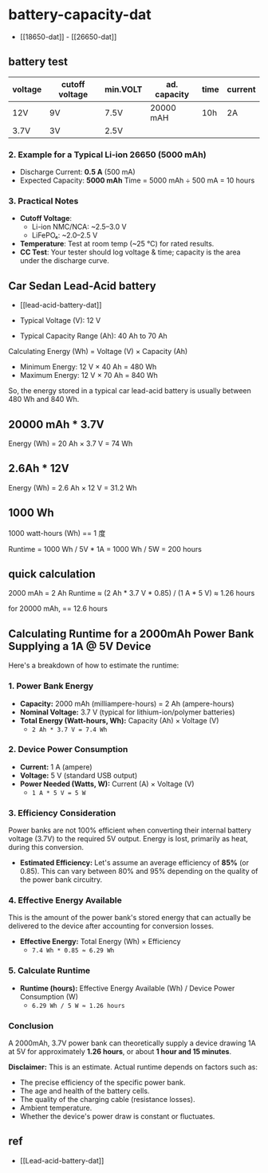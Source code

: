 
# battery-capacity-dat


- [[18650-dat]] - [[26650-dat]] 





## battery test 

| voltage | cutoff voltage | min.VOLT | ad. capacity | time | current |
| ------- | -------------- | -------- | ------------ | ---- | ------- |
| 12V     | 9V             | 7.5V     | 20000 mAH    | 10h  | 2A      |
| 3.7V    | 3V             | 2.5V     |


### 2. Example for a Typical Li-ion 26650 (5000 mAh)
- Discharge Current: **0.5 A** (500 mA)
- Expected Capacity: **5000 mAh**
Time = 5000 mAh ÷ 500 mA = 10 hours


### 3. Practical Notes
- **Cutoff Voltage**:  
  - Li-ion NMC/NCA: ~2.5–3.0 V  
  - LiFePO₄: ~2.0–2.5 V  
- **Temperature**: Test at room temp (~25 °C) for rated results.
- **CC Test**: Your tester should log voltage & time; capacity is the area under the discharge curve.






## Car Sedan Lead-Acid battery 

- [[lead-acid-battery-dat]]

- Typical Voltage (V): 12 V
- Typical Capacity Range (Ah): 40 Ah to 70 Ah

Calculating Energy (Wh) = Voltage (V) × Capacity (Ah)

- Minimum Energy: 12 V × 40 Ah = 480 Wh
- Maximum Energy: 12 V × 70 Ah = 840 Wh

So, the energy stored in a typical car lead-acid battery is usually between 480 Wh and 840 Wh.

## 20000 mAh * 3.7V 

Energy (Wh) = 20 Ah × 3.7 V = 74 Wh

## 2.6Ah * 12V

Energy (Wh) = 2.6 Ah × 12 V = 31.2 Wh

## 1000 Wh 

1000 watt-hours (Wh) == 1 度

Runtime = 1000 Wh / 5V * 1A = 1000 Wh / 5W = 200 hours

## quick calculation 

2000 mAh = 2 Ah 
Runtime ≈ (2 Ah * 3.7 V * 0.85) / (1 A * 5 V) ≈ 1.26 hours

for 20000 mAh, == 12.6 hours

## Calculating Runtime for a 2000mAh Power Bank Supplying a 1A @ 5V Device

Here's a breakdown of how to estimate the runtime:

### 1. Power Bank Energy

*   **Capacity:** 2000 mAh (milliampere-hours) = 2 Ah (ampere-hours)
*   **Nominal Voltage:** 3.7 V (typical for lithium-ion/polymer batteries)
*   **Total Energy (Watt-hours, Wh):** Capacity (Ah) × Voltage (V)
    *   `2 Ah * 3.7 V = 7.4 Wh`

### 2. Device Power Consumption

*   **Current:** 1 A (ampere)
*   **Voltage:** 5 V (standard USB output)
*   **Power Needed (Watts, W):** Current (A) × Voltage (V)
    *   `1 A * 5 V = 5 W`

### 3. Efficiency Consideration

Power banks are not 100% efficient when converting their internal battery voltage (3.7V) to the required 5V output. Energy is lost, primarily as heat, during this conversion.
*   **Estimated Efficiency:** Let's assume an average efficiency of **85%** (or 0.85). This can vary between 80% and 95% depending on the quality of the power bank circuitry.

### 4. Effective Energy Available

This is the amount of the power bank's stored energy that can actually be delivered to the device after accounting for conversion losses.
*   **Effective Energy:** Total Energy (Wh) × Efficiency
    *   `7.4 Wh * 0.85 ≈ 6.29 Wh`

### 5. Calculate Runtime

*   **Runtime (hours):** Effective Energy Available (Wh) / Device Power Consumption (W)
    *   `6.29 Wh / 5 W ≈ 1.26 hours`

### Conclusion

A 2000mAh, 3.7V power bank can theoretically supply a device drawing 1A at 5V for approximately **1.26 hours**, or about **1 hour and 15 minutes**.

**Disclaimer:** This is an estimate. Actual runtime depends on factors such as:
*   The precise efficiency of the specific power bank.
*   The age and health of the battery cells.
*   The quality of the charging cable (resistance losses).
*   Ambient temperature.
*   Whether the device's power draw is constant or fluctuates.
   

## ref 

- [[Lead-acid-battery-dat]]